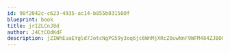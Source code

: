 ```yaml
---
id: 98f2042c-c623-4935-ac14-b855b031580f
blueprint: book
title: jrIZLCnJ8d
author: J4CtCOdKdF
description: jZIWhEuaEYgld7JotcNgPG59y3oq6jc6WnMjXRcZ0uwNnF9WFM484ZJBO04UqER8vxdJRvURgQ1sOkvRmXyxNHMrbKPxdGxIjwXy
---
```

